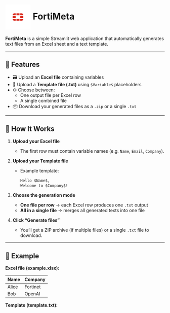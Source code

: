 # <img src="logo.png" alt="FortiMeta Logo" width="80" style="vertical-align: middle;"> FortiMeta


**FortiMeta** is a simple Streamlit web application that automatically generates text files from an Excel sheet and a text template.

---

## 🚀 Features

- 🗃️ Upload an **Excel file** containing variables  
- 📄 Upload a **Template file (.txt)** using `$Variable$` placeholders  
- ⚙️ Choose between:
  - One output file per Excel row
  - A single combined file
- 📦 Download your generated files as a `.zip` or a single `.txt`

---

## 🧠 How It Works

1. **Upload your Excel file**  
   - The first row must contain variable names (e.g. `Name`, `Email`, `Company`).

2. **Upload your Template file**  
   - Example template:
     ```
     Hello $Name$,
     Welcome to $Company$!
     ```

3. **Choose the generation mode**
   - **One file per row** → each Excel row produces one `.txt` output  
   - **All in a single file** → merges all generated texts into one file  

4. **Click “Generate files”**  
   - You’ll get a ZIP archive (if multiple files) or a single `.txt` file to download.

---

## 🧩 Example

**Excel file (example.xlsx):**

| Name  | Company   |
|-------|------------|
| Alice | Fortinet   |
| Bob   | OpenAI     |

**Template (template.txt):**

